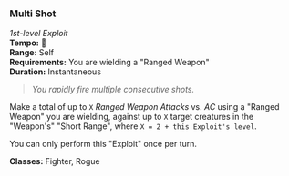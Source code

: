 ### Multi Shot
*1st-level Exploit*  
**Tempo:** 🔷  
**Range:** Self  
**Requirements:** You are wielding a "Ranged Weapon"  
**Duration:** Instantaneous  

> *You rapidly fire multiple consecutive shots.*

Make a total of up to `X` *Ranged Weapon Attacks* vs. *AC* using a "Ranged Weapon" you are wielding, against up to `X` target creatures in the "Weapon's" "Short Range", where `X = 2 + this Exploit's level`.

You can only perform this "Exploit" once per turn.

**Classes:** Fighter, Rogue
